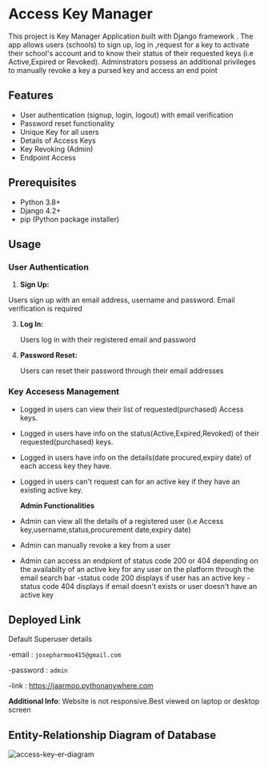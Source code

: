 # Access Key Manager

This project is Key Manager Application built with Django framework . The app allows users (schools) to sign up, log in ,request for a key to activate their school's account and to know their status of their requested keys (i.e Active,Expired or Revoked). Adminstrators possess an additional privileges to manually revoke a key a pursed key and access an end point
## Features

- User authentication (signup, login, logout) with email verification
- Password reset functionality
- Unique Key for all users
- Details of Access Keys 
- Key Revoking (Admin)
- Endpoint Access


## Prerequisites

- Python 3.8+
- Django 4.2+
- pip (Python package installer)

## Usage

### User Authentication
1. **Sign Up:**
   
  Users sign up with an email address, username  and password. Email verification is required

3. **Log In:**
   
   Users log in with their registered email and password

4. **Password Reset:**
   
   Users can reset their password through their email addresses

### Key Accesess Management
- Logged in users can view their list of requested(purchased) Access keys.
- Logged in users have info on the status(Active,Expired,Revoked) of their requested(purchased) keys.
- Logged in users have info on the details(date procured,expiry date) of each access key they have.
- Logged in users can't request can for an active key if they have an existing active key.


  **Admin Functionalities**
- Admin can view all the details of a registered user (i.e Access key,username,status,procurement date,expiry date)
- Admin can manually revoke a key from a user
- Admin can access an endpiont of status code 200 or 404 depending on the availabilty of an active key for any user on the platform through the email search bar
    -status code 200 displays if user has an active key
    -status code 404 displays if email doesn't exists or user doesn't have an active key
## Deployed Link

Default Superuser details

-email : `josepharmoo415@gmail.com`

-password : `admin`

-link : https://jaarmoo.pythonanywhere.com

**Additional Info**: Website is not responsive.Best viewed on laptop or desktop screen


## Entity-Relationship Diagram of Database


![access-key-er-diagram](https://github.com/user-attachments/assets/1ddb10ea-f29e-4f57-87e7-f876eaf40063)




  
   
